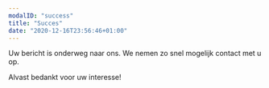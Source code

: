 ```yaml
---
modalID: "success"
title: "Succes"
date: "2020-12-16T23:56:46+01:00"
---
```


Uw bericht is onderweg naar ons. We nemen zo snel mogelijk contact met u op.

Alvast bedankt voor uw interesse!
